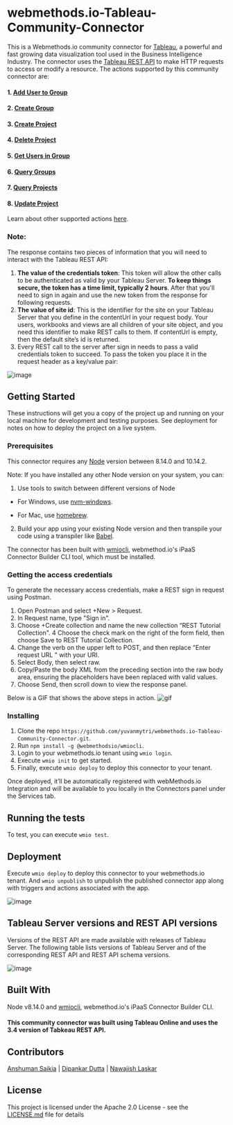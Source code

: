 # webmethods.io-Tableau-Community-Connector
This is a Webmethods.io community connector for [Tableau](https://www.tableau.com/), a powerful and fast growing data visualization tool used in the Business Intelligence Industry. The connector uses the [Tableau REST API](https://help.tableau.com/current/api/rest_api/en-us/REST/rest_api_ref.htm#api-examples) to make HTTP requests to access or modify a resource. The actions supported by this community connector are:

#### 1. [Add User to Group](https://help.tableau.com/current/api/rest_api/en-us/REST/rest_api_ref.htm#add_user_to_group)
#### 2. [Create Group](https://help.tableau.com/current/api/rest_api/en-us/REST/rest_api_ref.htm#create_group)
#### 3. [Create Project](https://help.tableau.com/current/api/rest_api/en-us/REST/rest_api_ref.htm#create_project)
#### 4. [Delete Project](https://help.tableau.com/current/api/rest_api/en-us/REST/rest_api_ref.htm#delete_project)
#### 5. [Get Users in Group](https://help.tableau.com/current/api/rest_api/en-us/REST/rest_api_ref.htm#get_users_in_group)
#### 6. [Query Groups](https://help.tableau.com/current/api/rest_api/en-us/REST/rest_api_ref.htm#query_groups)
#### 7. [Query Projects](https://help.tableau.com/current/api/rest_api/en-us/REST/rest_api_ref.htm#query_projects)
#### 8. [Update Project](https://help.tableau.com/current/api/rest_api/en-us/REST/rest_api_ref.htm#update_project)

Learn about other supported actions [here](https://help.tableau.com/current/api/rest_api/en-us/REST/rest_api_ref.htm).

### Note: 
The response contains two pieces of information that you will need to interact with the Tableau REST API:

1. **The value of the credentials token**: This token will allow the other calls to be authenticated as valid by your Tableau Server. **To keep things secure, the token has a time limit, typically 2 hours**. After that you'll need to sign in again and use the new token from the response for following requests.
2. **The value of site id**: This is the identifier for the site on your Tableau Server that you define in the contentUrl in your request body. Your users, workbooks and views are all children of your site object, and you need this identifier to make REST calls to them. If contentUrl is empty, then the default site’s id is returned.
3. Every REST call to the server after sign in needs to pass a valid credentials token to succeed. To pass the token you place it in the request header as a key/value pair:

![image](https://user-images.githubusercontent.com/20556391/75151087-dc552800-572b-11ea-8396-1f1dedd8ab83.png)

## Getting Started
These instructions will get you a copy of the project up and running on your local machine for development and testing purposes. See deployment for notes on how to deploy the project on a live system.

### Prerequisites
This connector requires any [Node](https://nodejs.org/dist/) version between 8.14.0 and 10.14.2.

Note: If you have installed any other Node version on your system, you can:
1. Use tools to switch between different versions of Node

  - For Windows, use [nvm-windows](https://github.com/coreybutler/nvm-windows#installation--upgrades).
  
  - For Mac, use [homebrew](https://brew.sh/).
2. Build your app using your existing Node version and then transpile your code using a transpiler like [Babel](https://babeljs.io/).

The connector has been built with [wmiocli](https://docs.webmethods.io/integration/developer_guide/connector_builder/#gsc.tab=0), webmethod.io's iPaaS Connector Builder CLI tool, which must be installed. 

### Getting the access credentials
To generate the necessary access credentials, make a REST sign in request using Postman. 
1. Open Postman and select +New > Request.
2. In Request name, type "Sign in".
3. Choose +Create collection and name the new collection “REST Tutorial Collection".
4 Choose the check mark on the right of the form field, then choose Save to REST Tutorial Collection.
5. Change the verb on the upper left to POST, and then replace "Enter request URL " with your URI.
6. Select Body, then select raw.
7. Copy/Paste the body XML from the preceding section into the raw body area, ensuring the placeholders have been replaced with valid values.
8. Choose Send, then scroll down to view the response panel.

Below is a GIF that shows the above steps in action.
![gif](https://help.tableau.com/current/api/rest_api/en-us/Img/postman_auth.gif)

### Installing
1. Clone the repo `https://github.com/yuvanmytri/webmethods.io-Tableau-Community-Connector.git`.
2. Run `npm install -g @webmethodsio/wmiocli`.
3. Login to your webmethods.io tenant using `wmio login`.
4. Execute `wmio init` to get started.
5. Finally, execute `wmio deploy` to deploy this connector to your tenant.

Once deployed, it’ll be automatically registered with webMethods.io Integration and will be available to you locally in the Connectors panel under the Services tab.

## Running the tests
To test, you can execute `wmio test`.

## Deployment
Execute `wmio deploy` to deploy this connector to your webmethods.io tenant. And `wmio unpublish` to unpublish the published connector app along with triggers and actions associated with the app.

![image](https://user-images.githubusercontent.com/20556391/75150886-605ae000-572b-11ea-85df-01c93df60705.png)

## Tableau Server versions and REST API versions
Versions of the REST API are made available with releases of Tableau Server. The following table lists versions of Tableau Server and of the corresponding REST API and REST API schema versions.

![image](https://user-images.githubusercontent.com/20556391/75151490-d01d9a80-572c-11ea-9341-ca1ad30b70da.png)

## Built With
Node v8.14.0 and [wmiocli](https://docs.webmethods.io/integration/developer_guide/connector_builder/#gsc.tab=0), webmethod.io's iPaaS Connector Builder CLI.
#### This community connector was built using Tableau Online and uses the 3.4 version of Tabkeau REST API.

## Contributors
[Anshuman Saikia](https://github.com/anshu96788) |
[Dipankar Dutta](https://github.com/DipankarDDUT) |
[Nawajish Laskar](https://github.com/Nawajish)

## License
This project is licensed under the Apache 2.0 License - see the [LICENSE.md](https://github.com/SoftwareAG/webmethods-microservicesruntime-samples/blob/master/LICENSE) file for details
